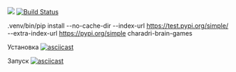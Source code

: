 <a href="https://codeclimate.com/github/charadri/python-project-lvl1/maintainability"><img src="https://api.codeclimate.com/v1/badges/22b16bc040422c9e497a/maintainability" /></a>
[![Build Status](https://travis-ci.org/charadri/python-project-lvl1.svg?branch=master)](https://travis-ci.org/charadri/python-project-lvl1)

.venv/bin/pip install --no-cache-dir --index-url https://test.pypi.org/simple/ --extra-index-url https://pypi.org/simple charadri-brain-games

Установка
[![asciicast](https://asciinema.org/a/orNhLLWDESdRLdiNlj4oSTKsB.svg)](https://asciinema.org/a/orNhLLWDESdRLdiNlj4oSTKsB)

Запуск
[![asciicast](https://asciinema.org/a/YUURRgpytFX9XSP2hjbgO5DUb.svg)](https://asciinema.org/a/YUURRgpytFX9XSP2hjbgO5DUb)
